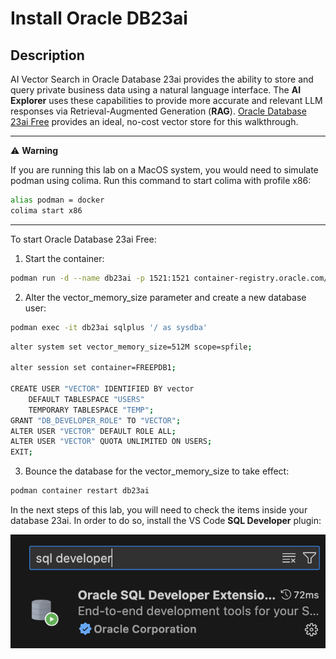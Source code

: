 # Install Oracle DB23ai

<!-- spell-checker:ignore streamlit, venv, oaim -->

## Description

AI Vector Search in Oracle Database 23ai provides the ability to store and query private business data using a natural language interface. The **AI Explorer** uses these capabilities to provide more accurate and relevant LLM responses via Retrieval-Augmented Generation (**RAG**). [Oracle Database 23ai Free](https://www.oracle.com/uk/database/free/get-started) provides an ideal, no-cost vector store for this walkthrough.

---

⚠️ **Warning**

If you are running this lab on a MacOS system, you would need to simulate podman using colima. Run this command to start colima with profile x86:

```bash
alias podman = docker 
colima start x86
```

---

To start Oracle Database 23ai Free:

1. Start the container:

```bash
podman run -d --name db23ai -p 1521:1521 container-registry.oracle.com/database/free:23.7.0.0-amd64
```

2. Alter the vector_memory_size parameter and create a new database user:

```bash
podman exec -it db23ai sqlplus '/ as sysdba'
```

```bash
alter system set vector_memory_size=512M scope=spfile;

alter session set container=FREEPDB1;

CREATE USER "VECTOR" IDENTIFIED BY vector
    DEFAULT TABLESPACE "USERS"
    TEMPORARY TABLESPACE "TEMP";
GRANT "DB_DEVELOPER_ROLE" TO "VECTOR";
ALTER USER "VECTOR" DEFAULT ROLE ALL;
ALTER USER "VECTOR" QUOTA UNLIMITED ON USERS;
EXIT;
```

3. Bounce the database for the vector_memory_size to take effect:

```bash
podman container restart db23ai
```

In the next steps of this lab, you will need to check the items inside your database 23ai. In order to do so, install the VS Code **SQL Developer** plugin:

![sql-developer-plugin](images/sql-developer-plugin.png)